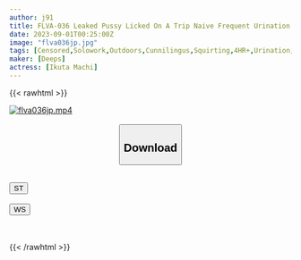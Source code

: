 ```yaml
---
author: j91
title: FLVA-036 Leaked Pussy Licked On A Trip Naive Frequent Urination Binkan Girl Is Sticky Cunnilingus And Cums Incontinence! Compliant Pleasure Pissing SEX Tastes Urine Smell Pussies Piss Spouting Dating 1 Night 2 Days In Isawa Onsen Machi Ikuta
date: 2023-09-01T00:25:00Z
image: "flva036jp.jpg"
tags: [Censored,Solowork,Outdoors,Cunnilingus,Squirting,4HR+,Urination,Piss Drinking	 ]
maker: [Deeps]
actress: [Ikuta Machi]
---
```



{{< rawhtml >}}

<div class="video" data-videoid="RpMZdK83z7Udryq">
    <a href="javascript:;">
        <img src="https://my.j91.asia/posts/flva036jp/flva036jp.jpg" width="WIDTH" height="HEIGHT" alt="flva036jp.mp4" loading="lazy">
    </a>
</div>

<script type="text/javascript" src="https://j91.asia/asset/on-demand-st.js"></script>

<br>
  <link rel="stylesheet" href="https://j91.asia/asset/bs5.css">
  
  <center>
  <button class="btn btn-primary" type="button" data-bs-toggle="collapse" data-bs-target=".multi-collapse" aria-expanded="false" aria-controls="multiCollapseExample1 multiCollapseExample2"><h2>Download</h2></button></center>
</p>
<div class="row">
  <div class="col">
    <div class="collapse multi-collapse" id="multiCollapseExample1">
      <div class="card card-body">
	      	      <br>
<div class="buttons">  
<a href="https://streamtape.to/v/RpMZdK83z7Udryq"><button class="btn-hover color-3"><i class="fa fa-download"></i> ST</button></a></div>
    </div>
  </div>
</div>
  <div class="col">
    <div class="collapse multi-collapse" id="multiCollapseExample2">
      <div class="card card-body">
	      <br>
<div class="buttons">
    <a href="https://wolfstream.tv/5dncngt5pyg0"><button class="btn-hover color-9"><i class="fa fa-download"></i> WS</button></a></div>
<br><br>
      </div>
    </div>
  </div>
</div>

{{< /rawhtml >}}
